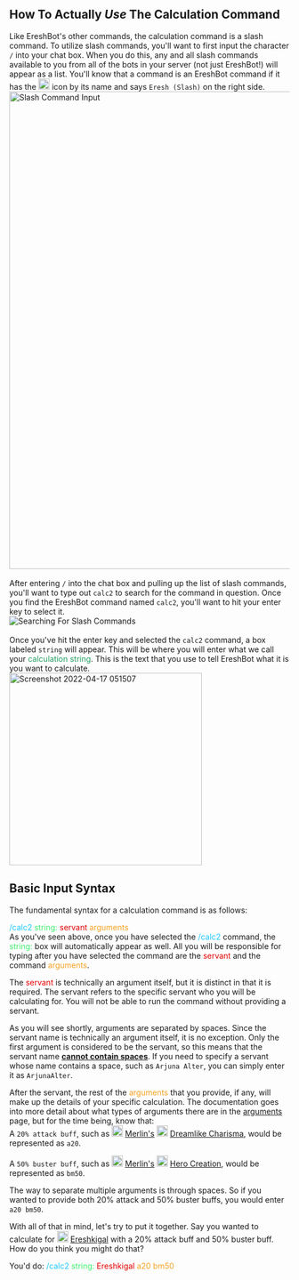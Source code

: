 ## How To Actually *Use* The Calculation Command
Like EreshBot's other commands, the calculation command is a slash command.
To utilize slash commands, you'll want to first input the character `/` into your chat box.
When you do this, any and all slash commands available to you from all of the bots in your server
(not just EreshBot!) will appear as a list. You'll know that a command is an EreshBot command if it has the 
<img width="20" alt="EreshBot Avatar" src="https://cdn.discordapp.com/avatars/912209452596363325/1ae321df6d8233616edf7b7504bf1dec.png"> 
icon by its name and says `Eresh (Slash)` on the right side. 
<br>
<img width="859" alt="Slash Command Input" src="https://user-images.githubusercontent.com/56235026/163707477-683a498c-5d50-400a-a298-573538b2cf9a.png">
<br>
<br>
After entering `/` into the chat box and pulling up the list of slash commands, you'll want to type out `calc2` 
to search for the command in question. Once you find the EreshBot command named `calc2`, you'll want to hit your enter
key to select it.
<br>
<img src="https://user-images.githubusercontent.com/56235026/163707996-c863c0c2-561f-4b4d-ae19-ecaa81d8fa26.gif" alt="Searching For Slash Commands">
<br>
<br>
Once you've hit the enter key and selected the `calc2` command, a box labeled `string` will appear. This will be where 
you will enter what we call your
<span style="color: #209e5f"> calculation string</span>. This is the text that you use to tell EreshBot what it is you
want to calculate.
<br>
<img width="346" alt="Screenshot 2022-04-17 051507" src="https://user-images.githubusercontent.com/56235026/163708289-ef16a5c9-d8df-4d6b-8aba-e5953631bef1.png">

## Basic Input Syntax
The fundamental syntax for a calculation command is as follows:

<span style="color: #1ac8ff"> /calc2 </span>
<span style="color: #3eef6f"> string: </span>
<span style="color: #e30000"> servant </span>
<span style="color: #f4a120"> arguments </span>
<br>
As you've seen above, once you have selected the 
<span style="color: #1ac8ff"> /calc2</span> command, 
the <span style="color: #3eef6f"> string:</span> box will automatically appear as well. 
All you will be responsible for typing after you have selected the command are the 
<span style="color: #e30000"> servant</span>
and the command <span style="color: #f4a120"> arguments</span>.

The <span style="color: #e30000"> servant</span> is technically an argument itself, but it is distinct in that it is
required. The servant refers to the specific servant who you will be calculating for. You will not be able to run the 
command without providing a servant.

As you will see shortly, arguments are separated by spaces. Since the servant name is technically an argument itself, 
it is no exception. Only the first argument is considered to be the servant, so this means that the servant name
<u>**cannot contain spaces**</u>. If you need to specify a servant whose name contains a space, such as 
`Arjuna Alter`, you can simply enter it as `ArjunaAlter`.

After the servant, the rest of the <span style="color: #f4a120"> arguments</span> that you provide, if any, will make 
up the details of your specific calculation. The documentation goes into more detail about what types of arguments there 
are in the [arguments](./arguments) page, but for the time being, know that:
<br>
A `20% attack buff`, such as 
<img width="20" alt="Merlin" src="https://static.atlasacademy.io/JP/Faces/f_5008000.png">
[Merlin's](https://apps.atlasacademy.io/db/JP/servant/150)
<img width="20" alt="Dreamlike Charisma" src="https://static.atlasacademy.io/JP/SkillIcons/skill_00300.png">
[Dreamlike Charisma](https://apps.atlasacademy.io/db/JP/skill/321550), would be represented as `a20`.
<br>

A `50% buster buff`, such as 
<img width="20" alt="Merlin" src="https://static.atlasacademy.io/JP/Faces/f_5008000.png">
[Merlin's](https://apps.atlasacademy.io/db/JP/servant/150)
<img width="20" alt="Hero Creation" src="https://static.atlasacademy.io/JP/SkillIcons/skill_00306.png">
[Hero Creation](https://apps.atlasacademy.io/db/JP/skill/323650), would be represented as `bm50`.

The way to separate multiple arguments is through spaces. So if you wanted to provide both 20% attack and 
50% buster buffs, you would enter `a20 bm50`.

With all of that in mind, let's try to put it together. Say you wanted to calculate for 
<img width="20" alt="Ereshkigal" src="https://static.atlasacademy.io/JP/Faces/f_3032000.png">
[Ereshkigal](https://apps.atlasacademy.io/db/JP/servant/196)
with a 20% attack buff and 50% buster buff. How do you think you might do that?

You'd do: 
<span style="color: #1ac8ff"> /calc2 </span>
<span style="color: #3eef6f"> string: </span>
<span style="color: #e30000"> Ereshkigal </span>
<span style="color: #f4a120"> a20 bm50 </span>
<br>

